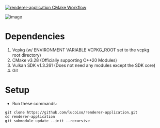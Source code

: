 [![renderer-application CMake Workflow](https://github.com/lucoiso/renderer-application/actions/workflows/cmake-build.yml/badge.svg)](https://github.com/lucoiso/renderer-application/actions/workflows/cmake-build.yml)

![image](https://github.com/lucoiso/renderer-application/assets/77353979/2ba86177-6e79-4dc6-af48-f48c43bef5f1)

# Dependencies

1. Vcpkg (w/ ENVIRONMENT VARIABLE VCPKG_ROOT set to the vcpkg root directory)
2. CMake v3.28 (Officially supporting C++20 Modules)
3. Vulkan SDK v1.3.261 (Does not need any modules except the SDK core)
4. Git

# Setup

- Run these commands:

```
git clone https://github.com/lucoiso/renderer-application.git
cd renderer-application
git submodule update --init --recursive
```
